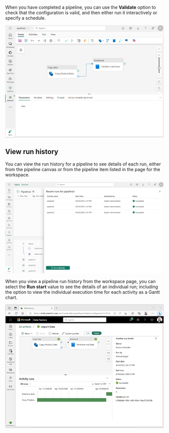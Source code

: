 When you have completed a pipeline, you can use the **Validate** option to check that the configuration is valid, and then either run it interactively or specify a schedule.

![Screenshot of a the Run menu for a pipeline in Microsoft Fabric.](../media/run-pipeline.png) 

## View run history

You can view the run history for a pipeline to see details of each run, either from the pipeline canvas or from the pipeline item listed in the page for the workspace.

![Screenshot of a pipeline run history in Microsoft Fabric.](../media/pipeline-runs.png)

When you view a pipeline run history from the workspace page, you can select the **Run start** value to see the details of an individual run; including the option to view the individual execution time for each activity as a Gantt chart.

![Screenshot of a pipeline run details in Microsoft Fabric.](../media/pipeline-run-details.png) 
